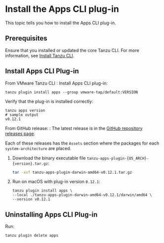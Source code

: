 # Install the Apps CLI plug-in

This topic tells you how to install the Apps CLI plug-in.

## Prerequisites

Ensure that you installed or updated the core Tanzu CLI. For more information, see
[Install Tanzu CLI](../../../install-tanzu-cli.hbs.md#install-cli).

## Install Apps CLI Plug-in

From VMware Tanzu CLI
: Install Apps CLI plug-in:

  ```console
  tanzu plugin install apps --group vmware-tap/default:VERSION
  ```

  Verify that the plug-in is installed correctly:

  ```console
  tanzu apps version
  # sample output
  v0.12.1
  ```

From GitHub release:
: The latest release is in the [GitHub repository releases page](https://github.com/vmware-tanzu/apps-cli-plugin/releases).

  Each of these releases has the `Assets` section where the packages for each `system-architecture`
  are placed.

  1. Download the binary executable file `tanzu-apps-plugin-{OS_ARCH}-{version}.tar.gz`:

       ```bash
       tar -xvf tanzu-apps-plugin-darwin-amd64-v0.12.1.tar.gz
       ```

  2. Run on macOS with plug-in version `0.12.1`:

        ```console
        tanzu plugin install apps \
        --local ./tanzu-apps-plugin-darwin-amd64-v0.12.1/darwin/amd64 \
        --version v0.12.1
        ```

## Uninstalling Apps CLI Plug-in

Run:

```console
tanzu plugin delete apps
```
